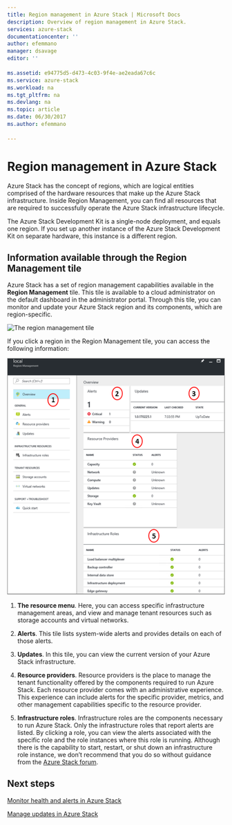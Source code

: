 ```yaml
---
title: Region management in Azure Stack | Microsoft Docs
description: Overview of region management in Azure Stack.
services: azure-stack
documentationcenter: ''
author: efemmano
manager: dsavage
editor: ''

ms.assetid: e94775d5-d473-4c03-9f4e-ae2eada67c6c
ms.service: azure-stack
ms.workload: na
ms.tgt_pltfrm: na
ms.devlang: na
ms.topic: article
ms.date: 06/30/2017
ms.author: efemmano

---
```

# Region management in Azure Stack
Azure Stack has the concept of regions, which are logical entities comprised of the hardware resources that make up the Azure Stack infrastructure. Inside Region Management, you can find all resources that are required to successfully operate the Azure Stack infrastructure lifecycle.

The Azure Stack Development Kit is a single-node deployment, and equals one region. If you set up another instance of the Azure Stack Development Kit on separate hardware, this instance is a different region.

## Information available through the Region Management tile
Azure Stack has a set of region management capabilities available in the **Region Management** tile. This tile is available to a cloud administrator on the default dashboard in the administrator portal. Through this tile, you can monitor and update your Azure Stack region and its components, which are region-specific.

 ![The region management tile](media/azure-stack-manage-region/image1.png)

 If you click a region in the Region Management tile, you can access the following information:

  ![Description of panes on the Region Management blade](media/azure-stack-manage-region/image2.png)

1. **The resource menu**. Here, you can access specific infrastructure management areas, and view and manage tenant resources such as storage accounts and virtual networks.

2. **Alerts**. This tile lists system-wide alerts and provides details on each of those alerts.

3. **Updates**. In this tile, you can view the current version of your Azure Stack infrastructure.

4. **Resource providers**. Resource providers is the place to manage the tenant functionality offered by the components required to run Azure Stack. Each resource provider comes with an administrative experience. This experience can include alerts for the specific provider, metrics, and other management capabilities specific to the resource provider.
 
5. **Infrastructure roles**. Infrastructure roles are the components necessary to run Azure Stack. Only the infrastructure roles that report alerts are listed. By clicking a role, you can view the alerts associated with the specific role and the role instances where this role is running. Although there is the capability to start, restart, or shut down an infrastructure role instance, we don’t recommend that you do so without guidance from the [Azure Stack forum](https://aka.ms/azurestackforum).

## Next steps
[Monitor health and alerts in Azure Stack](azure-stack-monitor-health.md)

[Manage updates in Azure Stack](azure-stack-updates.md)






